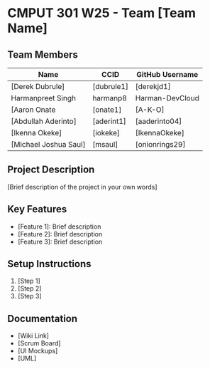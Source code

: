 # CMPUT 301 W25 - Team [Team Name]

## Team Members

| Name        | CCID   | GitHub Username |
| ----------- | ------ | --------------- |
| [Derek Dubrule] | [dubrule1] | [derekjd1]     |
| Harmanpreet Singh | harmanp8 | Harman-DevCloud     |
| [Aaron Onate | [onate1] | [A-K-O]     |
| [Abdullah Aderinto] | [aderint1] | [aaderinto04]     |
| [Ikenna Okeke] | [iokeke] | [IkennaOkeke]     |
| [Michael Joshua Saul] | [msaul] | [onionrings29]     |

## Project Description

[Brief description of the project in your own words]

## Key Features

- [Feature 1]: Brief description
- [Feature 2]: Brief description
- [Feature 3]: Brief description

## Setup Instructions

1. [Step 1]
2. [Step 2]
3. [Step 3]

## Documentation

- [Wiki Link]
- [Scrum Board]
- [UI Mockups]
- [UML]
